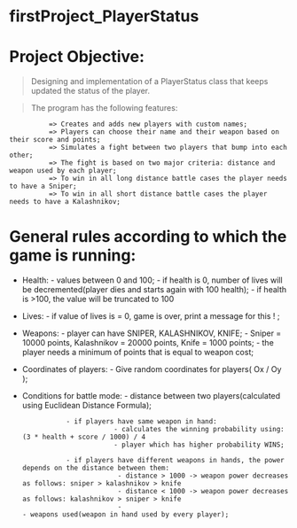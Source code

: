 # firstProject_PlayerStatus

# Project Objective: 

   > Designing and implementation of a PlayerStatus class that keeps updated the status of the player.
 
   > The program has the following features:
   
              => Creates and adds new players with custom names;
              => Players can choose their name and their weapon based on their score and points;
              => Simulates a fight between two players that bump into each other;
              => The fight is based on two major criteria: distance and weapon used by each player;
              => To win in all long distance battle cases the player needs to have a Sniper;
              => To win in all short distance battle cases the player needs to have a Kalashnikov;

# General rules according to which the game is running:

   * Health: 
         -  values between 0 and 100;
         -  if health is 0, number of lives will be decremented(player dies and starts again with 100 health);
         -  if health is >100, the value will be truncated to 100
          
   * Lives:
         - if value of lives is = 0, game is over, print a message for this ! ;
         
   * Weapons: 
         - player can have SNIPER, KALASHNIKOV, KNIFE;
         - Sniper = 10000 points, Kalashnikov = 20000 points, Knife = 1000 points;
         - the player needs a minimum of points that is equal to weapon cost;
         
   * Coordinates of players:
         - Give random coordinates for players( Ox / Oy );
         
   * Conditions for battle mode:
         - distance between two players(calculated using Euclidean Distance Formula);
         
                    - if players have same weapon in hand:
                                - calculates the winning probability using: (3 * health + score / 1000) / 4 
                                - player which has higher probability WINS;
                                
                    - if players have different weapons in hands, the power depends on the distance between them:
                                 - distance > 1000 -> weapon power decreases as follows: sniper > kalashnikov > knife
                                 - distance < 1000 -> weapon power decreases as follows: kalashnikov > sniper > knife 
                                 - 
         - weapons used(weapon in hand used by every player);
    
